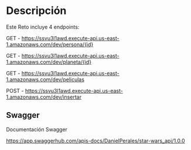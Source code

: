 <!--
title: 'AWS NodeJS StarWars Test'
layout: Doc
framework: v4
platform: AWS
language: nodeJS
priority: 1
-->

# Descripción

Este Reto incluye 4 endpoints:

 
  GET - https://ssvu3l1awd.execute-api.us-east-1.amazonaws.com/dev/persona/{id}
  
  GET - https://ssvu3l1awd.execute-api.us-east-1.amazonaws.com/dev/planeta/{id}
  
  GET - https://ssvu3l1awd.execute-api.us-east-1.amazonaws.com/dev/peliculas

  POST - https://ssvu3l1awd.execute-api.us-east-1.amazonaws.com/dev/insertar

## Swagger

Documentación Swagger 

https://app.swaggerhub.com/apis-docs/DanielPerales/star-wars_api/1.0.0
